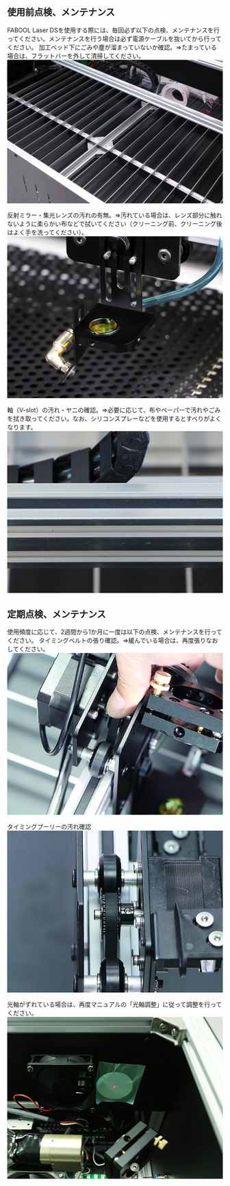 ## 使用前点検、メンテナンス

FABOOL Laser DSを使用する際には、毎回必ず以下の点検、メンテナンスを行ってください。メンテナンスを行う場合は必ず電源ケーブルを抜いてから行ってください。
加工ベッド下にごみや塵が溜まっていないか確認。⇒たまっている場合は、フラットバーを外して清掃してください。
<img src="./images/035/IMG_2149.jpg"/>

反射ミラー・集光レンズの汚れの有無。⇒汚れている場合は、レンズ部分に触れないように柔らかい布などで拭いてください（クリーニング前、クリーニング後はよく手を洗ってください）。
<img src="./images/035/001.jpg"/>

軸（V-slot）の汚れ・ヤニの確認。⇒必要に応じて、布やペーパーで汚れやごみを拭き取ってください。なお、シリコンスプレーなどを使用するとすべりがよくなります。
<img src="./images/035/002.jpg"/>

## 定期点検、メンテナンス

使用頻度に応じて、2週間から1か月に一度は以下の点検、メンテナンスを行ってください。
タイミングベルトの張り確認。⇒緩んでいる場合は、再度張りなおしてください。
<img src="./images/035/003.jpg"/>

タイミングプーリーの汚れ確認
<img src="./images/035/004.jpg"/>

光軸がずれている場合は、再度マニュアルの「光軸調整」に従って調整を行ってください。
<img src="./images/035/005.jpg"/>
